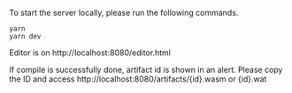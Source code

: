 To start the server locally, please run the following commands.
```
yarn
yarn dev
```

Editor is on http://localhost:8080/editor.html

If compile is successfully done, artifact id is shown in an alert.
Please copy the ID and access http://localhost:8080/artifacts/{id}.wasm or {id}.wat